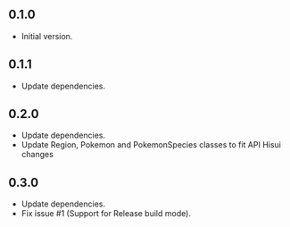 ## 0.1.0

-   Initial version.

## 0.1.1

-   Update dependencies.

## 0.2.0

-   Update dependencies.
-   Update Region, Pokemon and PokemonSpecies classes to fit API Hisui changes

## 0.3.0

-   Update dependencies.
-   Fix issue #1 (Support for Release build mode).
